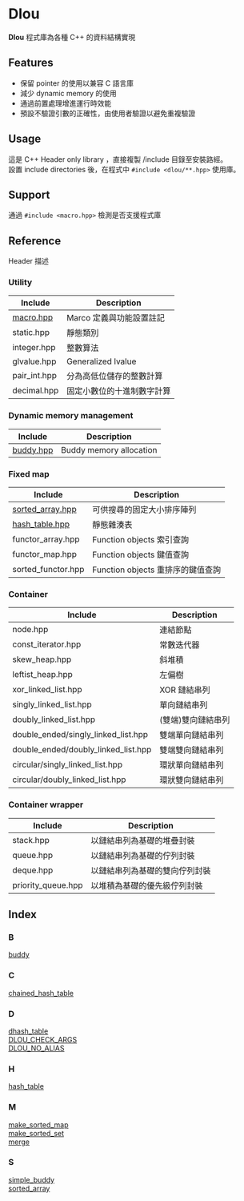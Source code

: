 # Dlou
**Dlou** 程式庫為各種 C++ 的資料結構實現

## Features
* 保留 pointer 的使用以兼容 C 語言庫
* 減少 dynamic memory 的使用
* 通過前置處理增進運行時效能
* 預設不驗證引數的正確性，由使用者驗證以避免重複驗證

## Usage
這是 C++ Header only library ，直接複製 /include 目錄至安裝路經。  
設置 include directories 後，在程式中 `#include <dlou/**.hpp>` 使用庫。

## Support
通過 `#include <macro.hpp>` 檢測是否支援程式庫  

## Reference
Header 描述  

### Utility
| Include | Description |
| --- | --- |
| [macro.hpp](docs/macro.md) | Marco 定義與功能設置註記 |
| static.hpp | 靜態類別 |
| integer.hpp | 整數算法 |
| glvalue.hpp | Generalized lvalue |
| pair_int.hpp | 分為高低位儲存的整數計算 |
| decimal.hpp | 固定小數位的十進制數字計算 |

### Dynamic memory management
| Include | Description |
| --- | --- |
| [buddy.hpp](docs/buddy.md) | Buddy memory allocation |

### Fixed map
| Include | Description |
| --- | --- |
| [sorted_array.hpp](docs/sorted_array.md) | 可供搜尋的固定大小排序陣列 |
| [hash_table.hpp](docs/hash_table.md) | 靜態雜湊表 |
| functor_array.hpp | Function objects 索引查詢 |
| functor_map.hpp | Function objects 鍵值查詢 |
| sorted_functor.hpp | Function objects 重排序的鍵值查詢 |

### Container
| Include | Description |
| --- | --- |
| node.hpp | 連結節點 |
| const_iterator.hpp | 常數迭代器 |
| skew_heap.hpp | 斜堆積 |
| leftist_heap.hpp | 左偏樹 |
| xor_linked_list.hpp | XOR 鏈結串列 |
| singly_linked_list.hpp | 單向鏈結串列 |
| doubly_linked_list.hpp | (雙端)雙向鏈結串列 |
| double_ended/singly_linked_list.hpp | 雙端單向鏈結串列 |
| double_ended/doubly_linked_list.hpp | 雙端雙向鏈結串列 |
| circular/singly_linked_list.hpp | 環狀單向鏈結串列 |
| circular/doubly_linked_list.hpp | 環狀雙向鏈結串列 |

### Container wrapper
| Include | Description |
| --- | --- |
| stack.hpp | 以鏈結串列為基礎的堆疊封裝 |
| queue.hpp | 以鏈結串列為基礎的佇列封裝 |
| deque.hpp | 以鏈結串列為基礎的雙向佇列封裝 |
| priority_queue.hpp | 以堆積為基礎的優先級佇列封裝 |

## Index
### B
[buddy](docs/buddy.md#buddy)  
### C  
[chained_hash_table](docs/hash_table.md#chained_hash_table)  
### D
[dhash_table](docs/hash_table.md#dhash_table)  
[DLOU_CHECK_ARGS](docs/macro.md)  
[DLOU_NO_ALIAS](docs/macro.md)  
### H  
[hash_table](docs/hash_table.md#hash_table)  
### M
[make_sorted_map](docs/sorted_array.md#make_sorted_map)  
[make_sorted_set](docs/sorted_array.md#make_sorted_set)  
[merge](docs/sorted_array.md#merge)  
### S
[simple_buddy](docs/buddy.md#simple_buddy)  
[sorted_array](docs/sorted_array.md#sorted_array)  
